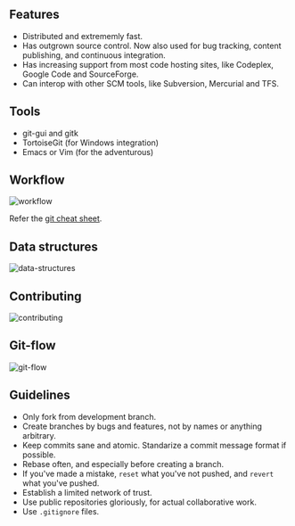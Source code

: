 ## Features

* Distributed and extrememly fast.
* Has outgrown source control. Now also used for bug tracking, content publishing, and continuous integration.
* Has increasing support from most code hosting sites, like Codeplex, Google Code and SourceForge.
* Can interop with other SCM tools, like Subversion, Mercurial and TFS.

## Tools

* git-gui and gitk
* TortoiseGit (for Windows integration)
* Emacs or Vim (for the adventurous)

## Workflow

![workflow](https://raw.github.com/darth10/git-info/master/imgs/transport-workflow.png)

Refer the [git cheat sheet](https://github.com/darth10/git-info/blob/master/git-cheat-sheet.pdf?raw=true).

## Data structures

![data-structures](https://raw.github.com/darth10/git-info/master/imgs/data-structures.png)

## Contributing 

![contributing](https://raw.github.com/darth10/git-info/master/imgs/contributing.png)

## Git-flow

![git-flow](https://raw.github.com/darth10/git-info/master/imgs/gitflow.png)

## Guidelines

* Only fork from development branch.
* Create branches by bugs and features, not by names or anything arbitrary.
* Keep commits sane and atomic. Standarize a commit message format if possible.
* Rebase often, and especially before creating a branch.
* If you've made a mistake, `reset` what you've not pushed, and `revert` what you've pushed.
* Establish a limited network of trust.
* Use public repositories gloriously, for actual collaborative work.
* Use `.gitignore` files.

